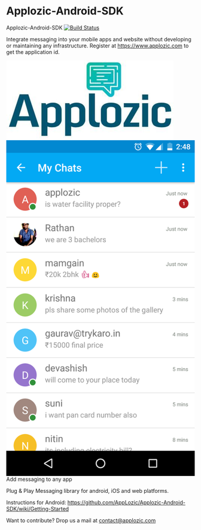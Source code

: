 # Applozic-Android-SDK
Applozic-Android-SDK
[![Build Status](https://travis-ci.org/AppLozic/Applozic-Android-SDK.svg?branch=master)](https://travis-ci.org/AppLozic/Applozic-Android-SDK)


Integrate messaging into your mobile apps and website without developing or maintaining any infrastructure.
Register at https://www.applozic.com to get the application id.

<img  align="middle"  src="img/applozic.jpg"/>

<img align="right" src="img/android.jpg" />

Add messaging to any app

Plug & Play Messaging library for android, iOS and web platforms.

Instructions for Android: https://github.com/AppLozic/Applozic-Android-SDK/wiki/Getting-Started

Want to contribute?
Drop us a mail at contact@applozic.com


